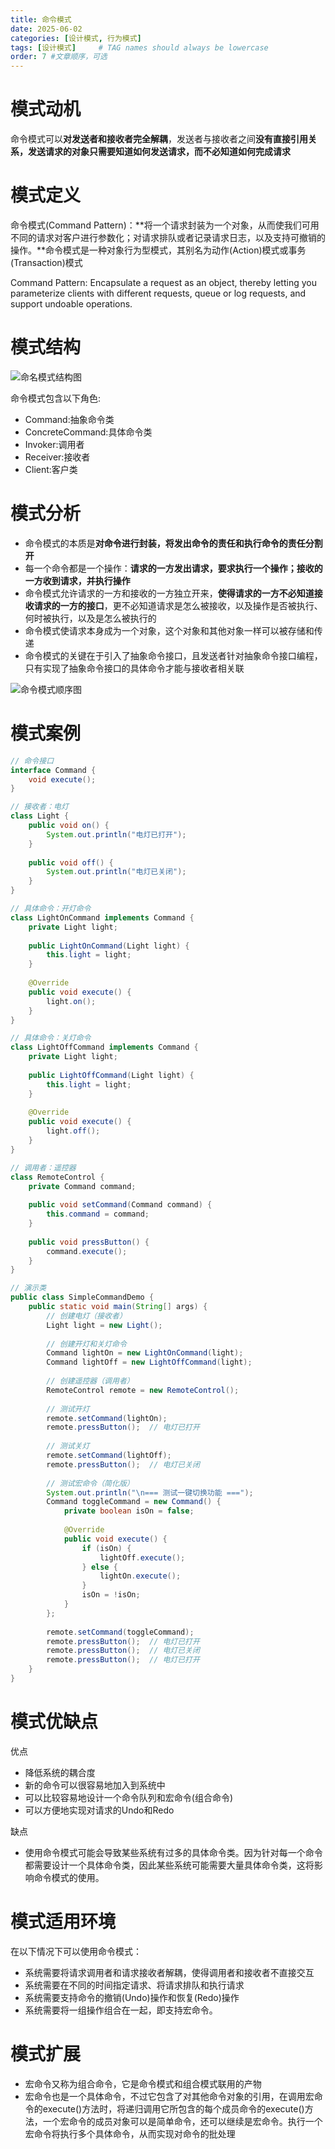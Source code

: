 ```yaml
---
title: 命令模式
date: 2025-06-02 
categories: [设计模式, 行为模式]
tags: [设计模式]     # TAG names should always be lowercase
order: 7 #文章顺序，可选
---
```


# 模式动机

命令模式可以**对发送者和接收者完全解耦**，发送者与接收者之间**没有直接引用关系，发送请求的对象只需要知道如何发送请求，而不必知道如何完成请求**

# 模式定义

命令模式(Command Pattern)：**将一个请求封装为一个对象，从而使我们可用不同的请求对客户进行参数化；对请求排队或者记录请求日志，以及支持可撤销的操作。**命令模式是一种对象行为型模式，其别名为动作(Action)模式或事务(Transaction)模式

Command Pattern: Encapsulate a request as an object, thereby letting you parameterize clients with different requests, queue or log requests, and support undoable operations.

# 模式结构

![命名模式结构图](../assets/img/命令模式结构图.png)

命令模式包含以下角色:
- Command:抽象命令类
- ConcreteCommand:具体命令类
- Invoker:调用者
- Receiver:接收者
- Client:客户类

# 模式分析

- 命令模式的本质是**对命令进行封装，将发出命令的责任和执行命令的责任分割开**
- 每一个命令都是一个操作：**请求的一方发出请求，要求执行一个操作；接收的一方收到请求，并执行操作**
- 命令模式允许请求的一方和接收的一方独立开来，**使得请求的一方不必知道接收请求的一方的接口**，更不必知道请求是怎么被接收，以及操作是否被执行、何时被执行，以及是怎么被执行的
- 命令模式使请求本身成为一个对象，这个对象和其他对象一样可以被存储和传递
- 命令模式的关键在于引入了抽象命令接口，且发送者针对抽象命令接口编程，只有实现了抽象命令接口的具体命令才能与接收者相关联

![命令模式顺序图](../assets/img/命令模式顺序图.png)

# 模式案例
```java
// 命令接口
interface Command {
    void execute();
}

// 接收者：电灯
class Light {
    public void on() {
        System.out.println("电灯已打开");
    }
    
    public void off() {
        System.out.println("电灯已关闭");
    }
}

// 具体命令：开灯命令
class LightOnCommand implements Command {
    private Light light;
    
    public LightOnCommand(Light light) {
        this.light = light;
    }
    
    @Override
    public void execute() {
        light.on();
    }
}

// 具体命令：关灯命令
class LightOffCommand implements Command {
    private Light light;
    
    public LightOffCommand(Light light) {
        this.light = light;
    }
    
    @Override
    public void execute() {
        light.off();
    }
}

// 调用者：遥控器
class RemoteControl {
    private Command command;
    
    public void setCommand(Command command) {
        this.command = command;
    }
    
    public void pressButton() {
        command.execute();
    }
}

// 演示类
public class SimpleCommandDemo {
    public static void main(String[] args) {
        // 创建电灯（接收者）
        Light light = new Light();
        
        // 创建开灯和关灯命令
        Command lightOn = new LightOnCommand(light);
        Command lightOff = new LightOffCommand(light);
        
        // 创建遥控器（调用者）
        RemoteControl remote = new RemoteControl();
        
        // 测试开灯
        remote.setCommand(lightOn);
        remote.pressButton();  // 电灯已打开
        
        // 测试关灯
        remote.setCommand(lightOff);
        remote.pressButton();  // 电灯已关闭
        
        // 测试宏命令（简化版）
        System.out.println("\n=== 测试一键切换功能 ===");
        Command toggleCommand = new Command() {
            private boolean isOn = false;
            
            @Override
            public void execute() {
                if (isOn) {
                    lightOff.execute();
                } else {
                    lightOn.execute();
                }
                isOn = !isOn;
            }
        };
        
        remote.setCommand(toggleCommand);
        remote.pressButton();  // 电灯已打开
        remote.pressButton();  // 电灯已关闭
        remote.pressButton();  // 电灯已打开
    }
}
```

# 模式优缺点
优点
- 降低系统的耦合度
- 新的命令可以很容易地加入到系统中
- 可以比较容易地设计一个命令队列和宏命令(组合命令)
- 可以方便地实现对请求的Undo和Redo

缺点
- 使用命令模式可能会导致某些系统有过多的具体命令类。因为针对每一个命令都需要设计一个具体命令类，因此某些系统可能需要大量具体命令类，这将影响命令模式的使用。

# 模式适用环境
在以下情况下可以使用命令模式：
- 系统需要将请求调用者和请求接收者解耦，使得调用者和接收者不直接交互
- 系统需要在不同的时间指定请求、将请求排队和执行请求
- 系统需要支持命令的撤销(Undo)操作和恢复(Redo)操作
- 系统需要将一组操作组合在一起，即支持宏命令。

# 模式扩展
- 宏命令又称为组合命令，它是命令模式和组合模式联用的产物
- 宏命令也是一个具体命令，不过它包含了对其他命令对象的引用，在调用宏命令的execute()方法时，将递归调用它所包含的每个成员命令的execute()方法，一个宏命令的成员对象可以是简单命令，还可以继续是宏命令。执行一个宏命令将执行多个具体命令，从而实现对命令的批处理



